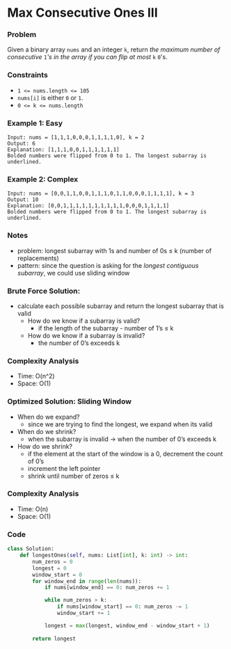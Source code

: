 # Max Consecutive Ones III

### Problem

Given a binary array `nums` and an integer `k`, return *the maximum number of consecutive* `1`*'s in the array if you can flip at most* `k` `0`'s.

### Constraints

- `1 <= nums.length <= 105`
- `nums[i]` is either `0` or `1`.
- `0 <= k <= nums.length`

### Example 1: Easy

```
Input: nums = [1,1,1,0,0,0,1,1,1,1,0], k = 2
Output: 6
Explanation: [1,1,1,0,0,1,1,1,1,1,1]
Bolded numbers were flipped from 0 to 1. The longest subarray is underlined.
```

### Example 2: Complex

```
Input: nums = [0,0,1,1,0,0,1,1,1,0,1,1,0,0,0,1,1,1,1], k = 3
Output: 10
Explanation: [0,0,1,1,1,1,1,1,1,1,1,1,0,0,0,1,1,1,1]
Bolded numbers were flipped from 0 to 1. The longest subarray is underlined.
```

### Notes

- problem: longest subarray with 1s and number of 0s ≤ k (number of replacements)
- pattern: since the question is asking for the *longest contiguous subarray*, we could use sliding window

### Brute Force Solution:

- calculate each possible subarray and return the longest subarray that is valid
    - How do we know if a subarray is valid?
        - if the length of the subarray - number of 1’s ≤ k
    - How do we know if a subarray is invalid?
        - the number of 0’s exceeds k

### Complexity Analysis

- Time: O(n^2)
- Space: O(1)

### Optimized Solution: Sliding Window

- When do we expand?
    - since we are trying to find the longest, we expand when its valid
- When do we shrink?
    - when the subarray is invalid → when the number of 0’s exceeds k
- How do we shrink?
    - if the element at the start of the window is a 0, decrement the count of 0’s
    - increment the left pointer
    - shrink until number of zeros ≤ k

### Complexity Analysis

- Time: O(n)
- Space: O(1)

### Code

```python
class Solution:
    def longestOnes(self, nums: List[int], k: int) -> int:
        num_zeros = 0
        longest = 0
        window_start = 0
        for window_end in range(len(nums)):
            if nums[window_end] == 0: num_zeros += 1 

            while num_zeros > k:
                if nums[window_start] == 0: num_zeros -= 1 
                window_start += 1 

            longest = max(longest, window_end - window_start + 1)
        
        return longest
```